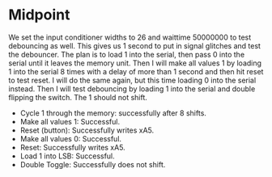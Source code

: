 # Midpoint
We set the input conditioner widths to 26 and waittime 50000000 to test debouncing as well.
This gives us 1 second to put in signal glitches and test the debouncer.
The plan is to load 1 into the serial, then pass 0 into the serial until it leaves the memory unit.
Then I will make all values 1 by loading 1 into the serial 8 times with a delay of more than 1 second and then hit reset to test reset.
I will do the same again, but this time loading 0 into the serial instead.
Then I will test debouncing by loading 1 into the serial and double flipping the switch.
The 1 should not shift.

- Cycle 1 through the memory: successfully after 8 shifts.
- Make all values 1: Successful.
- Reset (button): Successfully writes xA5.
- Make all values 0: Successful.
- Reset: Successfully writes xA5.
- Load 1 into LSB: Successful.
- Double Toggle: Successfully does not shift.

